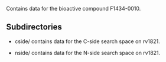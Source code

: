 Contains data for the bioactive compound F1434-0010.

## Subdirectories

- cside/ contains data for the C-side search space on rv1821.

- nside/ contains data for the N-side search space on rv1821.

